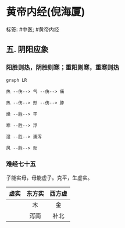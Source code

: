 # 黄帝内经(倪海厦)

标签: #中医; #黄帝内经 

## 五. 阴阳应象

### 阳胜则热，阴胜则寒；重阳则寒，重寒则热

```mermaid
graph LR

热 --伤--> 气 --伤--> 痛

热 --伤--> 形 --伤--> 肿

燥 --胜--> 干

寒 --胜--> 浮

湿 --胜--> 濡泻

风 --胜--> 动

```

### 难经七十五

子能实母，母能虚子。克平，生虚实。

| 虚实 | 东方实 | 西方虚 |
| ---- | :----: | :----: |
|      |   木   |   金   |
|      |  泻南  |  补北  |

